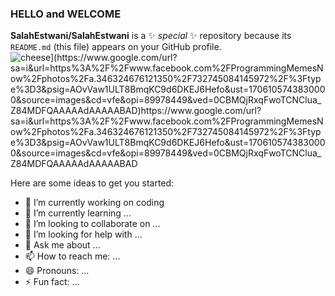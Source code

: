 ### HELLO and WELCOME 

**SalahEstwani/SalahEstwani** is a ✨ _special_ ✨ repository because its `README.md` (this file) appears on your GitHub profile.
<img src="[https://t4.ftcdn.net/jpg/00/71/66/69/360_F_71666993_tv6fg6VaVkbffuRA7KphW2S1eC9cm0XV.jpg" alt="cheese](https://www.google.com/url?sa=i&url=https%3A%2F%2Fwww.facebook.com%2FProgrammingMemesNow%2Fphotos%2Fa.346324676121350%2F732745084145972%2F%3Ftype%3D3&psig=AOvVaw1ULT8BmqKC9d6DKEJ6Hefo&ust=1706105743830000&source=images&cd=vfe&opi=89978449&ved=0CBMQjRxqFwoTCNClua_Z84MDFQAAAAAdAAAAABAD)https://www.google.com/url?sa=i&url=https%3A%2F%2Fwww.facebook.com%2FProgrammingMemesNow%2Fphotos%2Fa.346324676121350%2F732745084145972%2F%3Ftype%3D3&psig=AOvVaw1ULT8BmqKC9d6DKEJ6Hefo&ust=1706105743830000&source=images&cd=vfe&opi=89978449&ved=0CBMQjRxqFwoTCNClua_Z84MDFQAAAAAdAAAAABAD" > 

Here are some ideas to get you started:

- 🔭 I’m currently working on coding
- 🌱 I’m currently learning ...
- 👯 I’m looking to collaborate on ...
- 🤔 I’m looking for help with ...
- 💬 Ask me about ...
- 📫 How to reach me: ...
- 😄 Pronouns: ...
- ⚡ Fun fact: ...

